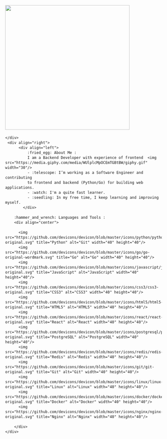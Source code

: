 <div align="left">
    <div align="left">
        <img src="https://media3.giphy.com/media/WS6CDvvyNDrhZRFBtT/giphy.gif" width="400" height="400">
    
    </div>
     <div align="right">
          <div align="left">
              :fried_egg: About Me :
              I am a Backend Developer with experience of frontend  <img src="https://media.giphy.com/media/WUlplcMpOCEmTGBtBW/giphy.gif" width="30"/>
              - :telescope: I’m working as a Software Engineer and contributing
              to frontend and backend (Python/Go) for building web applications.
              - :watch: I'm a quite fast learner.
              - :seedling: In my free time, I keep learning and improving myself.
            </div>
        
        :hammer_and_wrench: Languages and Tools :
        <div align="center">
          
          <img src="https://github.com/devicons/devicon/blob/master/icons/python/python-original.svg" title="Python" alt="Git" width="40" height="40"/>
          <img src="https://github.com/devicons/devicon/blob/master/icons/go/go-original-wordmark.svg" title="Go" alt="Go" width="40" height="40"/>
          <img src="https://github.com/devicons/devicon/blob/master/icons/javascript/javascript-original.svg" title="JavaScript" alt="JavaScript" width="40" height="40"/>
          <img src="https://github.com/devicons/devicon/blob/master/icons/css3/css3-original.svg" title="CSS3" alt="CSS3" width="40" height="40"/>
          <img src="https://github.com/devicons/devicon/blob/master/icons/html5/html5-original.svg" title="HTML5" alt="HTML5" width="40" height="40"/>
          <img src="https://github.com/devicons/devicon/blob/master/icons/react/react-original.svg" title="React" alt="React" width="40" height="40"/>
          <img src="https://github.com/devicons/devicon/blob/master/icons/postgresql/postgresql-original.svg" title="PostgreSQL" alt="PostgreSQL" width="40" height="40"/>
          <img src="https://github.com/devicons/devicon/blob/master/icons/redis/redis-original.svg" title="Redis" alt="Redis" width="40" height="40"/>
          <img src="https://github.com/devicons/devicon/blob/master/icons/git/git-original.svg" title="Git" alt="Git" width="40" height="40"/>
          <img src="https://github.com/devicons/devicon/blob/master/icons/linux/linux-original.svg" title="Linux" alt="Linux" width="40" height="40"/>
          <img src="https://github.com/devicons/devicon/blob/master/icons/docker/docker-original.svg" title="Docker" alt="Docker" width="40" height="40"/>
          <img src="https://github.com/devicons/devicon/blob/master/icons/nginx/nginx-original.svg" title="Nginx" alt="Nginx" width="40" height="40"/>
          
        </div>
    </div>
</div>

<div id="viewprof" align="center">
  <img src="https://komarev.com/ghpvc/?username=DillerDurak&style=flat-square&color=blue" alt="">
</div>
 

  
